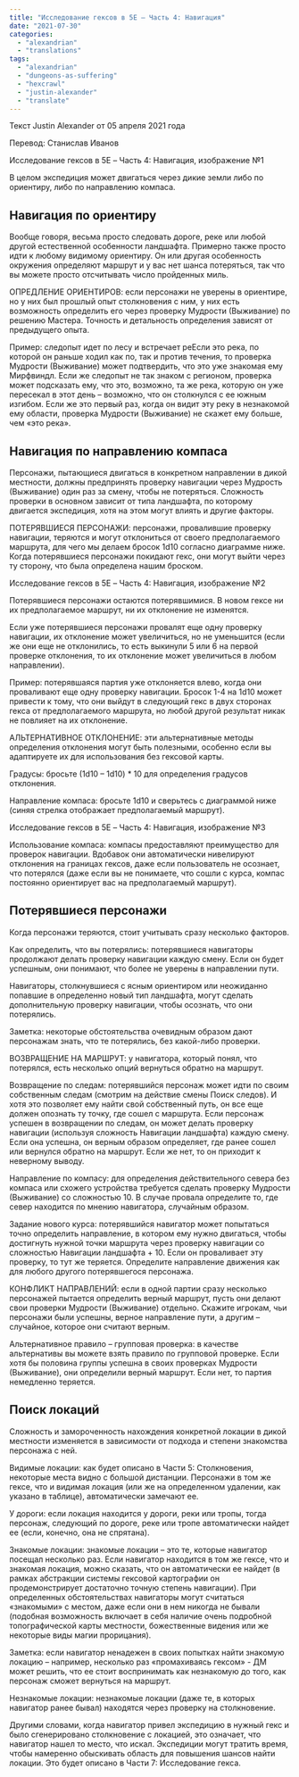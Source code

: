 ```yaml
---
title: "Исследование гексов в 5E – Часть 4: Навигация"
date: "2021-07-30"
categories: 
  - "alexandrian"
  - "translations"
tags: 
  - "alexandrian"
  - "dungeons-as-suffering"
  - "hexcrawl"
  - "justin-alexander"
  - "translate"
---
```


Текст Justin Alexander от 05 апреля 2021 года

Перевод: Станислав Иванов

Исследование гексов в 5E – Часть 4: Навигация, изображение №1

В целом экспедиция может двигаться через дикие земли либо по ориентиру, либо по направлению компаса.

## Навигация по ориентиру

Вообще говоря, весьма просто следовать дороге, реке или любой другой естественной особенности ландшафта. Примерно также просто идти к любому видимому ориентиру. Он или другая особенность окружения определяют маршрут и у вас нет шанса потеряться, так что вы можете просто отсчитывать число пройденных миль.

ОПРЕДЛЕНИЕ ОРИЕНТИРОВ: если персонажи не уверены в ориентире, но у них был прошлый опыт столкновения с ним, у них есть возможность определить его через проверку Мудрости (Выживание) по решению Мастера. Точность и детальность определения зависят от предыдущего опыта.

Пример: следопыт идет по лесу и встречает реЕсли это река, по которой он раньше ходил как по, так и против течения, то проверка Мудрости (Выживание) может подтвердить, что это уже знакомая ему Мирфвиндл. Если же следопыт не так знаком с регионом, проверка может подсказать ему, что это, возможно, та же река, которую он уже пересекал в этот день – возможно, что он столкнулся с ее южным изгибом. Если же это первый раз, когда он видит эту реку в незнакомой ему области, проверка Мудрости (Выживание) не скажет ему больше, чем «это река».

## Навигация по направлению компаса

Персонажи, пытающиеся двигаться в конкретном направлении в дикой местности, должны предпринять проверку навигации через Мудрость (Выживание) один раз за смену, чтобы не потеряться. Сложность проверки в основном зависит от типа ландшафта, по которому двигается экспедиция, хотя на этом могут влиять и другие факторы.

ПОТЕРЯВШИЕСЯ ПЕРСОНАЖИ: персонажи, провалившие проверку навигации, теряются и могут отклониться от своего предполагаемого маршрута, для чего мы делаем бросок 1d10 согласно диаграмме ниже. Когда потерявшиеся персонажи покидают гекс, они могут выйти через ту сторону, что была определена нашим броском.

Исследование гексов в 5E – Часть 4: Навигация, изображение №2

Потерявшиеся персонажи остаются потерявшимися. В новом гексе ни их предполагаемое маршрут, ни их отклонение не изменятся.

Если уже потерявшиеся персонажи провалят еще одну проверку навигации, их отклонение может увеличиться, но не уменьшится (если же они еще не отклонились, то есть выкинули 5 или 6 на первой проверке отклонения, то их отклонение может увеличиться в любом направлении).

Пример: потерявшаяся партия уже отклоняется влево, когда они проваливают еще одну проверку навигации. Бросок 1-4 на 1d10 может привести к тому, что они выйдут в следующий гекс в двух сторонах гекса от предполагаемого маршрута, но любой другой результат никак не повлияет на их отклонение.

АЛЬТЕРНАТИВНОЕ ОТКЛОНЕНИЕ: эти альтернативные методы определения отклонения могут быть полезными, особенно если вы адаптируете их для использования без гексовой карты.

Градусы: бросьте (1d10 – 1d10) \* 10 для определения градусов отклонения.

Направление компаса: бросьте 1d10 и сверьтесь с диаграммой ниже (синяя стрелка отображает предполагаемый маршрут).

Исследование гексов в 5E – Часть 4: Навигация, изображение №3

Использование компаса: компасы предоставляют преимущество для проверок навигации. Вдобавок они автоматически нивелируют отклонения на границах гексов, даже если пользователь не осознает, что потерялся (даже если вы не понимаете, что сошли с курса, компас постоянно ориентирует вас на предполагаемый маршрут).

## Потерявшиеся персонажи

Когда персонажи теряются, стоит учитывать сразу несколько факторов.

Как определить, что вы потерялись: потерявшиеся навигаторы продолжают делать проверку навигации каждую смену. Если он будет успешным, они понимают, что более не уверены в направлении пути.

Навигаторы, столкнувшиеся с ясным ориентиром или неожиданно попавшие в определенно новый тип ландшафта, могут сделать дополнительную проверку навигации, чтобы осознать, что они потерялись.

Заметка: некоторые обстоятельства очевидным образом дают персонажам знать, что те потерялись, без какой-либо проверки.

ВОЗВРАЩЕНИЕ НА МАРШРУТ: у навигатора, который понял, что потерялся, есть несколько опций вернуться обратно на маршрут.

Возвращение по следам: потерявшийся персонаж может идти по своим собственным следам (смотрим на действие смены Поиск следов). И хотя это позволяет ему найти свой собственный путь, он все еще должен опознать ту точку, где сошел с маршрута. Если персонаж успешен в возвращении по следам, он может делать проверку навигации (используя сложность Навигации ландшафта) каждую смену. Если она успешна, он верным образом определяет, где ранее сошел или вернулся обратно на маршрут. Если же нет, то он приходит к неверному выводу.

Направление по компасу: для определения действительного севера без компаса или схожего устройства требуется сделать проверку Мудрости (Выживание) со сложностью 10. В случае провала определите то, где север находится по мнению навигатора, случайным образом.

Задание нового курса: потерявшийся навигатор может попытаться точно определить направление, в котором ему нужно двигаться, чтобы достигнуть нужной точки маршрута через проверку навигации со сложностью Навигации ландшафта + 10. Если он проваливает эту проверку, то тут же теряется. Определите направление движения как для любого другого потерявшегося персонажа.

КОНФЛИКТ НАПРАВЛЕНИЙ: если в одной партии сразу несколько персонажей пытается определить верный маршрут, пусть они делают свои проверки Мудрости (Выживание) отдельно. Скажите игрокам, чьи персонажи были успешны, верное направление пути, а другим – случайное, которое они считают верным.

Альтернативное правило – групповая проверка: в качестве альтернативы вы можете взять правило по групповой проверке. Если хотя бы половина группы успешна в своих проверках Мудрости (Выживание), они определили верный маршрут. Если нет, то партия немедленно теряется.

## Поиск локаций

Сложность и замороченность нахождения конкретной локации в дикой местности изменяется в зависимости от подхода и степени знакомства персонажа с ней.

Видимые локации: как будет описано в Части 5: Столкновения, некоторые места видно с большой дистанции. Персонажи в том же гексе, что и видимая локация (или же на определенном удалении, как указано в таблице), автоматически замечают ее.

У дороги: если локация находится у дороги, реки или тропы, тогда персонаж, следующий по дороге, реке или тропе автоматически найдет ее (если, конечно, она не спрятана).

Знакомые локации: знакомые локации – это те, которые навигатор посещал несколько раз. Если навигатор находится в том же гексе, что и знакомая локация, можно сказать, что он автоматически ее найдет (в рамках абстракции системы гексовой картографии он продемонстрирует достаточно точную степень навигации). При определенных обстоятельствах навигаторы могут считаться «знакомыми» с местом, даже если они в нем никогда не бывали (подобная возможность включает в себя наличие очень подробной топографической карты местности, божественные видения или же некоторые виды магии прорицания).

Заметка: если навигатор ненадежен в своих попытках найти знакомую локацию – например, несколько раз «промахиваясь гексом» - ДМ может решить, что ее стоит воспринимать как незнакомую до того, как персонаж сможет вернуться на маршрут.

Незнакомые локации: незнакомые локации (даже те, в которых навигатор ранее бывал) находятся через проверку на столкновение.

Другими словами, когда навигатор привел экспедицию в нужный гекс и было сгенерировано столкновение с локацией, это означает, что навигатор нашел то место, что искал. Экспедиции могут тратить время, чтобы намеренно обыскивать область для повышения шансов найти локации. Это будет описано в Части 7: Исследование гекса.

